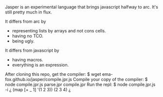 Jasper is an experimental language that brings javascript halfway to arc. It's still pretty much in flux.

It differs from arc by
- representing lists by arrays and not cons cells.
- having no TCO.
- being ugly.

It differs from javascript by
- having macros.
- everything is an expression.

After cloning this repo, get the compiler:
    $ wget ema-fox.github.io/jasper/compile.jpr.js
Compile your copy of the compiler:
    $ node compile.jpr.js parse.jpr compile.jpr
Run the repl:
    $ node compile.jpr.js -i
    ¿ (map [+ _ 1] '(1 2 3))
    (2 3 4)
    ¿ 

 
